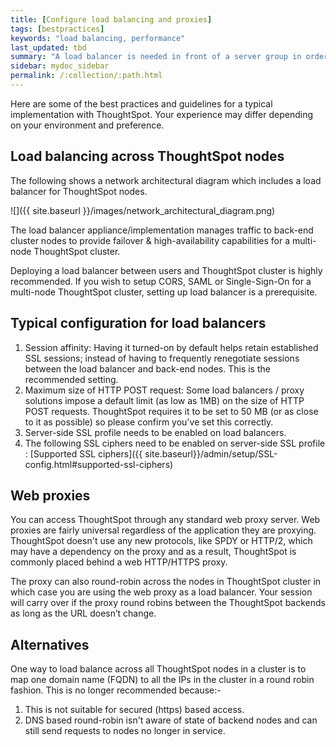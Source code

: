 ```yaml
---
title: [Configure load balancing and proxies]
tags: [bestpractices]
keywords: "load balancing, performance"
last_updated: tbd
summary: "A load balancer is needed in front of a server group in order to direct traffic to individual servers in a way that maximizes efficiency. "
sidebar: mydoc_sidebar
permalink: /:collection/:path.html
---
```

Here are some of the best practices and guidelines for a typical implementation with ThoughtSpot. Your experience may differ depending on your environment and preference.

## Load balancing across ThoughtSpot nodes

The following shows a network architectural diagram which includes a load balancer for ThoughtSpot nodes.

![]({{ site.baseurl }}/images/network_architectural_diagram.png)

The load balancer appliance/implementation manages traffic to back-end cluster nodes to provide failover & high-availability capabilities for a multi-node ThoughtSpot cluster. 

Deploying a load balancer between users and ThoughtSpot cluster is highly recommended. 
If you wish to setup CORS, SAML or Single-Sign-On for a multi-node ThoughtSpot cluster, setting up load balancer is a prerequisite. 

## Typical configuration for load balancers

1. Session affinity: Having it turned-on by default helps retain established SSL sessions; instead of having to frequently renegotiate sessions between the load balancer and back-end nodes. This is the recommended setting.
2. Maximum size of HTTP POST request: Some load balancers / proxy solutions impose a default limit (as low as 1MB) on the size of HTTP POST requests. ThoughtSpot requires it to be set to 50 MB (or as close to it as possible) so please confirm you've set this correctly.
3. Server-side SSL profile needs to be enabled on load balancers.
4. The following SSL ciphers need to be enabled on server-side SSL profile : [Supported SSL ciphers]({{ site.baseurl}}/admin/setup/SSL-config.html#supported-ssl-ciphers)

## Web proxies

You can access ThoughtSpot through any standard web proxy server. Web proxies are fairly universal regardless of the application they are proxying. 
ThoughtSpot doesn't use any new protocols, like SPDY or HTTP/2, which may have a dependency on the proxy and as a result, ThoughtSpot is commonly placed behind a web HTTP/HTTPS proxy.

The proxy can also round-robin across the nodes in ThoughtSpot cluster in which case you are using the web proxy as a load balancer. Your session will carry over if the proxy round robins between the ThoughtSpot backends as long as the URL doesn’t change.

## Alternatives
One way to load balance across all ThoughtSpot nodes in a cluster is to map one domain name (FQDN) to all the IPs in the cluster in a round robin fashion. 
This is no longer recommended because:-
1. This is not suitable for secured (https) based access.
2. DNS based round-robin isn't aware of state of backend nodes and can still send requests to nodes no longer in service. 
